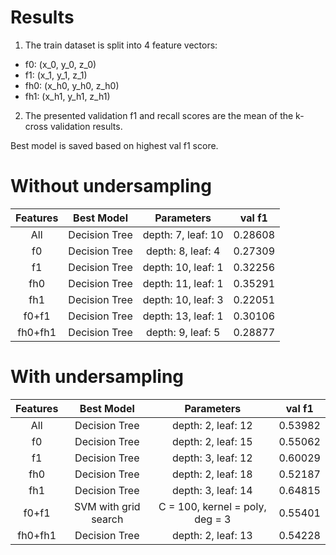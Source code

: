 # Results
1. The train dataset is split into 4 feature vectors:
- f0: (x_0, y_0, z_0)
- f1: (x_1, y_1, z_1) 
- fh0: (x_h0, y_h0, z_h0)
- fh1: (x_h1, y_h1, z_h1)
2. The presented validation f1 and recall scores are the mean of the k-cross validation results.

Best model is saved based on highest val f1 score.

# Without undersampling
Features | Best Model | Parameters | val f1 
:-----: | :-----: | :-----: | :-----: 
All | Decision Tree | depth: 7, leaf: 10 | 0.28608 
f0 | Decision Tree | depth: 8, leaf: 4 | 0.27309 
f1 | Decision Tree | depth: 10, leaf: 1 | 0.32256 
fh0 | Decision Tree | depth: 11, leaf: 1 | 0.35291 
fh1 | Decision Tree | depth: 10, leaf: 3 | 0.22051 
f0+f1 | Decision Tree | depth: 13, leaf: 1 | 0.30106 
fh0+fh1 | Decision Tree | depth: 9, leaf: 5 | 0.28877 

# With undersampling
Features | Best Model | Parameters | val f1 
:-----: | :-----: | :-----: | :-----: 
All | Decision Tree | depth: 2, leaf: 12 | 0.53982
f0 | Decision Tree | depth: 2, leaf: 15 | 0.55062 
f1 | Decision Tree | depth: 3, leaf: 12 | 0.60029 
fh0 | Decision Tree | depth: 2, leaf: 18 | 0.52187 
fh1 | Decision Tree | depth: 3, leaf: 14 | 0.64815 
f0+f1 | SVM with grid search | C = 100, kernel = poly, deg = 3 | 0.55401 
fh0+fh1 | Decision Tree | depth: 2, leaf: 13 | 0.54228 
